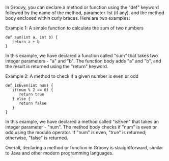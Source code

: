 In Groovy, you can declare a method or function using the "def" keyword followed by the name of the method, parameter list (if any), and the method body enclosed within curly braces. Here are two examples:

Example 1: A simple function to calculate the sum of two numbers

```
def sum(int a, int b) {
   return a + b
}
```

In this example, we have declared a function called "sum" that takes two integer parameters - "a" and "b". The function body adds "a" and "b", and the result is returned using the "return" keyword.

Example 2: A method to check if a given number is even or odd

```
def isEven(int num) {
   if(num % 2 == 0) {
      return true
   } else {
      return false
   }
}
```

In this example, we have declared a method called "isEven" that takes an integer parameter - "num". The method body checks if "num" is even or odd using the modulo operator. If "num" is even, "true" is returned; otherwise, "false" is returned.

Overall, declaring a method or function in Groovy is straightforward, similar to Java and other modern programming languages.